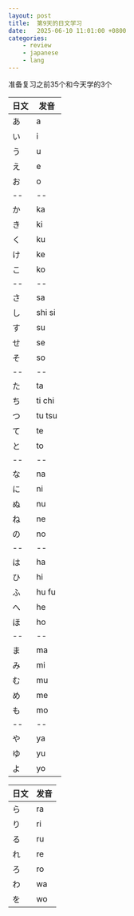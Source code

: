 ```yaml
---
layout: post
title:  第9天的日文学习
date:   2025-06-10 11:01:00 +0800
categories:
    - review
    - japanese
    - lang
---
```


准备复习之前35个和今天学的3个

日文 | 发音
-- | --
あ | a
い | i
う | u
え | e
お | o
-- | --
か | ka
き | ki
く | ku
け | ke
こ | ko
-- | --
さ | sa
し | shi si
す | su
せ | se
そ | so
-- | --
た | ta
ち | ti chi
つ | tu tsu
て | te
と | to
-- | --
な | na
に | ni
ぬ | nu
ね | ne
の | no
-- | --
は　| ha
ひ　| hi
ふ　| hu fu
へ　| he 
ほ　| ho
-- | --
ま　| ma
み　| mi
む　| mu
め　| me
も　| mo
-- | -- 
や | ya
ゆ | yu
よ | yo

日文 | 发音
-- | --
ら | ra
り | ri
る | ru
れ | re
ろ | ro
わ | wa
を | wo
